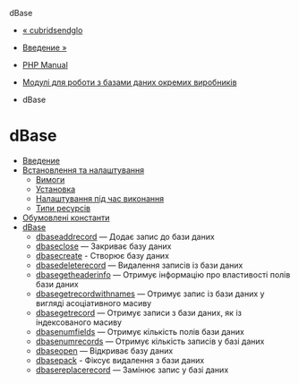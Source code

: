 dBase

-   [« cubridsendglo](function.cubrid-send-glo.html)
    
-   [Введение »](intro.dbase.md)
    
-   [PHP Manual](index.md)
    
-   [Модулі для роботи з базами даних окремих виробників](refs.database.vendors.md)
    
-   dBase
    

# dBase

-   [Введение](intro.dbase.md)
-   [Встановлення та налаштування](dbase.setup.md)
    -   [Вимоги](dbase.requirements.md)
    -   [Установка](dbase.installation.md)
    -   [Налаштування під час виконання](dbase.configuration.md)
    -   [Типи ресурсів](dbase.resources.md)
-   [Обумовлені константи](dbase.constants.md)
-   [dBase](ref.dbase.md)
    -   [dbaseaddrecord](function.dbase-add-record.html) — Додає запис до бази даних
    -   [dbaseclose](function.dbase-close.html) — Закриває базу даних
    -   [dbasecreate](function.dbase-create.html) - Створює базу даних
    -   [dbasedeleterecord](function.dbase-delete-record.html) — Видалення записів із бази даних
    -   [dbasegetheaderinfo](function.dbase-get-header-info.html) — Отримує інформацію про властивості полів бази даних
    -   [dbasegetrecordwithnames](function.dbase-get-record-with-names.html) — Отримує запис із бази даних у вигляді асоціативного масиву
    -   [dbasegetrecord](function.dbase-get-record.html) — Отримує записи з бази даних, як із індексованого масиву
    -   [dbasenumfields](function.dbase-numfields.html) — Отримує кількість полів бази даних
    -   [dbasenumrecords](function.dbase-numrecords.html) — Отримує кількість записів у базі даних
    -   [dbaseopen](function.dbase-open.html) — Відкриває базу даних
    -   [dbasepack](function.dbase-pack.html) - Фіксує видалення з бази даних
    -   [dbasereplacerecord](function.dbase-replace-record.html) — Замінює запис у базі даних